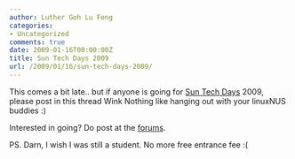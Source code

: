 ```yaml
---
author: Luther Goh Lu Feng
categories:
- Uncategorized
comments: true
date: 2009-01-16T00:00:00Z
title: Sun Tech Days 2009
url: /2009/01/16/sun-tech-days-2009/
---
```


This comes a bit late.. but if anyone is going for <a href="http://sg.sun.com/techdays">Sun Tech Days</a> 2009, please post in this thread Wink Nothing like hanging out with your linuxNUS buddies :)

Interested in going? Do post at the <a href="http://opensource.nus.edu.sg/forums/index.php?topic=101.0">forums</a>.

PS. Darn, I wish I was still a student. No more free entrance fee :(
